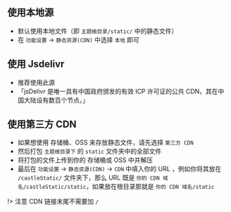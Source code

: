 ## 使用本地源
- 默认使用本地文件（即 `主题根目录/static/` 中的静态文件）
- 在 `功能设置` → `静态资源(CDN)` 中选择 `本地` 即可

## 使用 Jsdelivr
- 推荐使用此源
- 「jsDelivr 是唯一具有中国政府颁发的有效 ICP 许可证的公共 CDN，其在中国大陆设有数百个节点。」

## 使用第三方 CDN
- 如果想使用 存储桶、OSS 来存放静态文件，请先选择 `第三方 CDN`
- 然后打包 `主题根目录下` 的 `static` 文件夹中的全部文件
- 将打包的文件上传到你的 存储桶或 OSS 中并解压
- 最后在 `功能设置` → `静态资源(CDN)` → `CDN` 中填入你的 URL ，例如你将其放在 `/castleStatic/` 文件夹下，那么 URL 既是 `你的 CDN 域名/castleStatic/static`，如果放在根目录那就是 `你的 CDN 域名/static`

!> 注意 CDN 链接末尾不需要加 `/`